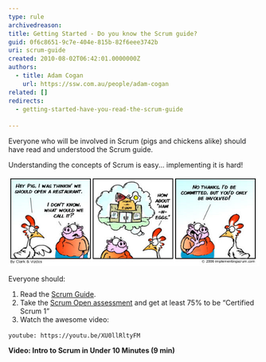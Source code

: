 ```yaml
---
type: rule
archivedreason: 
title: Getting Started - Do you know the Scrum guide?
guid: 0f6c8651-9c7e-404e-815b-82f6eee3742b
uri: scrum-guide
created: 2010-08-02T06:42:01.0000000Z
authors: 
  - title: Adam Cogan
    url: https://ssw.com.au/people/adam-cogan
related: []
redirects: 
  - getting-started-have-you-read-the-scrum-guide

---
```


Everyone who will be involved in Scrum (pigs and chickens alike) should have read and understood the Scrum guide. 

Understanding the concepts of Scrum is easy... implementing it is hard!

<!--endintro-->

![Figure: It's handy to know who the pigs and chickens are. The word "commit" and this silly chicken and pig story, were removed from the Scrum Guide 2011](ScrumChickenPig.jpg) 

Everyone should:

1. Read the [Scrum Guide](https://www.scrumguides.org).
2. Take the [Scrum Open assessment](https://www.scrum.org/open-assessments/scrum-open) and get at least 75% to be “Certified Scrum 1”
3. Watch the awesome video:

  `youtube: https://youtu.be/XU0llRltyFM`
  
  **Video: Intro to Scrum in Under 10 Minutes (9 min)**
